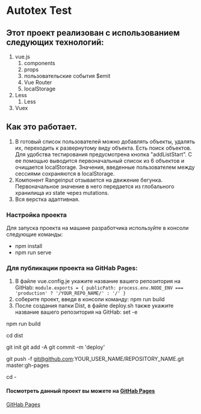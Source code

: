 # Autotex Test

## Этот проект реализован с использованием следующих технологий:

1. vue.js
   1. components
   1. props
   1. пользовательские события $emit
   1. Vue Router
   1. localStorage
1. Less
   1. Less
1. Vuex    
##  Как это работает.
1. В готовый список пользователей можно добавлять объекты, удалять их, переходить к развернутому виду объекта. 
Есть поиск объектов. Для удобства тестирования предусмотрена кнопка "addListStart". С ее помощью выводится 
первоначальный список из 6 объектов и очищается localStorage. Значения, введенные пользователем между сессиями
   сохраняются в localStorage.
1. Компонент Rangeinput отзывается на движение бегунка. Первоначальное значение в него передается из глобального 
   хранилища из state через mutations.
1. Вся верстка адаптивная.   
### Настройка проекта
Для запуска проекта на машине разработчика используйте в консоли следующие команды:
* npm install
* npm run serve
### Для публикации проекта на GitHab Pages:
1. В файле vue.config.je укажите название вашего репозитория на GitHab:
`module.exports = {
    publicPath: process.env.NODE_ENV === 'production' ? '/YOUR_REPO_NAME/' : '/'
}`
1. соберите проект, введя в консоли команду:
npm run build
3. После создания папки Dist, в файле deploy.sh также укажите название вашего репозитория на GitHab:
   set -e

npm run build

cd dist

git init
git add -A
git commit -m 'deploy'

git push -f git@github.com:YOUR_USER_NAME/REPOSITORY_NAME.git master:gh-pages

cd -

#### Посмотреть данный проект вы можете на [GitHab Pages](https://irina357.github.io/autotex_test/)
[GitHab Pages](https://github.com/Irina357/autotex_test)
